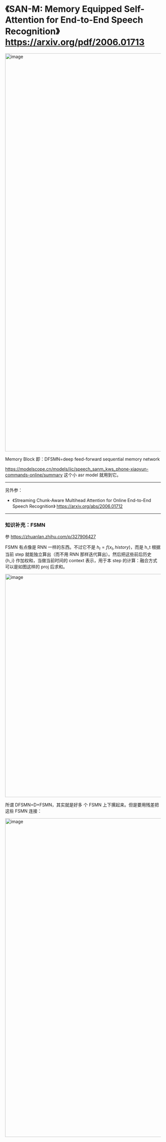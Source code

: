 # 《SAN-M: Memory Equipped Self-Attention for End-to-End Speech Recognition》 https://arxiv.org/pdf/2006.01713

 
<img width="982" height="1284" alt="image" src="https://github.com/user-attachments/assets/a2fe949d-199d-4b6d-b1a8-04dffd9931a4" />

Memory Block 即：DFSMN=deep feed-forward sequential memory network

https://modelscope.cn/models/iic/speech_sanm_kws_phone-xiaoyun-commands-online/summary 这个小 asr model 就用到它。

---

另外参：

- 《Streaming Chunk-Aware Multihead Attention for Online End-to-End Speech Recognition》 https://arxiv.org/abs/2006.01712

---

### 知识补充：FSMN

参 https://zhuanlan.zhihu.com/p/327906427

FSMN 有点像是 RNN 一样的东西。不过它不是 $h_t = f(x_t, history)$，而是 h_t 根据当前 step 就能独立算出（而不用 RNN 那样迭代算出）。然后把这些前后历史 {h_i} 作加权和，当做当前时间的 context 表示，用于本 step 的计算：融合方式可以是如图这样的 proj 后求和。

<img width="1012" height="720" alt="image" src="https://github.com/user-attachments/assets/732ff4d5-6563-49fb-8cb3-1b3a9431fc27" />

所谓 DFSMN=D+FSMN，其实就是好多 个 FSMN 上下摞起来。但是要用残差把这些 FSMN 连接：

<img width="820" height="1028" alt="image" src="https://github.com/user-attachments/assets/109db07f-1ec8-40f5-81a5-547f5c427466" />


